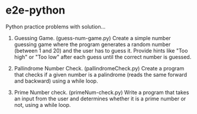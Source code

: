 # e2e-python
Python practice problems with solution...

1. Guessing Game. (guess-num-game.py)
     Create a simple number guessing game where the program generates a random number (between 1 and 20) and the user has to guess it. Provide hints like "Too high" or "Too           low" after each guess until the correct number is guessed.

2. Pallindrome Number Check. (pallindromeCheck.py)
     Create a program that checks if a given number is a palindrome (reads the same forward and backward) using a while loop.

3. Prime Number check. (primeNum-check.py)
     Write a program that takes an input from the user and determines whether it is a prime number or not, using a while loop.
